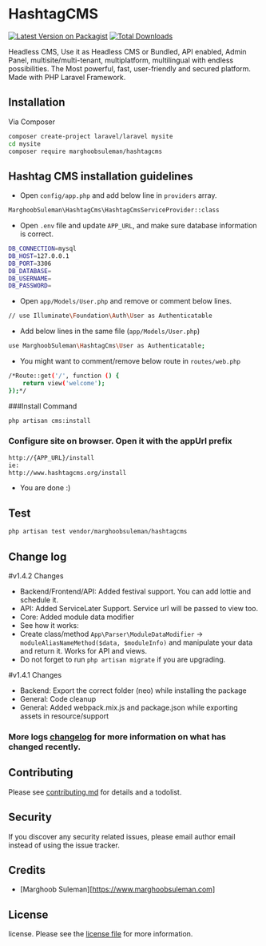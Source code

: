 # HashtagCMS

[![Latest Version on Packagist][ico-version]][link-packagist]
[![Total Downloads][ico-downloads]][link-downloads]


Headless CMS, Use it as Headless CMS or Bundled, API enabled, 
Admin Panel, multisite/multi-tenant, multiplatform, multilingual with endless possibilities.
The Most powerful, fast, user-friendly and secured platform. Made with PHP Laravel Framework.

## Installation

Via Composer

``` bash
composer create-project laravel/laravel mysite
cd mysite
composer require marghoobsuleman/hashtagcms
```

## Hashtag CMS installation guidelines

- Open `config/app.php` and add below line in `providers` array.
``` bash
MarghoobSuleman\HashtagCms\HashtagCmsServiceProvider::class
```
- Open `.env` file and update `APP_URL`, and make sure database information is correct.

``` bash 
DB_CONNECTION=mysql
DB_HOST=127.0.0.1
DB_PORT=3306
DB_DATABASE=
DB_USERNAME=
DB_PASSWORD=
```
- Open `app/Models/User.php` and remove or comment below lines.

``` bash
// use Illuminate\Foundation\Auth\User as Authenticatable
```
- Add below lines in the same file (`app/Models/User.php`)
``` bash
use MarghoobSuleman\HashtagCms\User as Authenticatable;
```
- You might want to comment/remove below route in `routes/web.php`

```bash 
/*Route::get('/', function () {
    return view('welcome');
});*/
```

###Install Command
``` bash
php artisan cms:install
```

### Configure site on browser. Open it with the appUrl prefix
```bash 
http://{APP_URL}/install
ie:
http://www.hashtagcms.org/install
```

- You are done :)

## Test
```bash 
php artisan test vendor/marghoobsuleman/hashtagcms
```

## Change log
#v1.4.2 Changes
- Backend/Frontend/API: Added festival support. You can add lottie and schedule it.
- API: Added ServiceLater Support. Service url will be passed to view too.
- Core: Added module data modifier
- See how it works:
- Create class/method `App\Parser\ModuleDataModifier` -> `moduleAliasNameMethod($data, $moduleInfo)`
  and manipulate your data and return it. Works for API and views.
- Do not forget to run `php artisan migrate` if you are upgrading.

#v1.4.1 Changes
- Backend: Export the correct folder (neo) while installing the package
- General: Code cleanup
- General: Added webpack.mix.js and package.json while exporting assets in resource/support

### More logs [changelog](changelog.md) for more information on what has changed recently.


## Contributing

Please see [contributing.md](contributing.md) for details and a todolist.

## Security

If you discover any security related issues, please email author email instead of using the issue tracker.

## Credits

- [Marghoob Suleman][https://www.marghoobsuleman.com]


## License

license. Please see the [license file](license.md) for more information.

[ico-version]: https://img.shields.io/packagist/v/marghoobsuleman/hashtagcms.svg?style=flat-square
[ico-downloads]: https://img.shields.io/packagist/dt/marghoobsuleman/hashtagcms.svg?style=flat-square
[ico-travis]: https://img.shields.io/travis/marghoobsuleman/hashtagcms/master.svg?style=flat-square
[ico-styleci]: https://styleci.io/repos/12345678/shield

[link-packagist]: https://packagist.org/packages/marghoobsuleman/hashtagcms
[link-downloads]: https://packagist.org/packages/marghoobsuleman/hashtagcms
[link-travis]: https://travis-ci.org/marghoobsuleman/hashtagcms
[link-styleci]: https://styleci.io/repos/12345678
[link-author]: https://github.com/marghoobsuleman
[link-contributors]: ../../contributors
